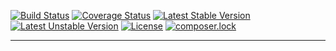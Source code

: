 [![Build Status](https://travis-ci.org/genial-framework/logger.svg?branch=master)](https://travis-ci.org/genial-framework/logger) [![Coverage Status](https://coveralls.io/repos/github/genial-framework/logger/badge.svg?branch=master)](https://coveralls.io/github/genial-framework/logger?branch=master) [![Latest Stable Version](https://poser.pugx.org/genial-framework/logger/v/stable)](https://packagist.org/packages/genial-framework/logger) [![Latest Unstable Version](https://poser.pugx.org/genial-framework/logger/v/unstable)](https://packagist.org/packages/genial-framework/logger) [![License](https://poser.pugx.org/genial-framework/logger/license)](https://packagist.org/packages/genial-framework/logger) [![composer.lock](https://poser.pugx.org/genial-framework/logger/composerlock)](https://packagist.org/packages/genial-framework/logger)

--------
